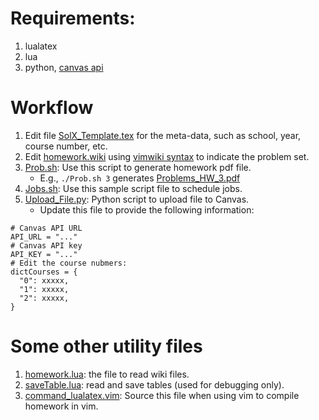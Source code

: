 # Requirements:
1. lualatex
2. lua
3. python, [canvas api](https://github.com/ucfopen/canvasapi)
 
# Workflow
1. Edit file [SolX_Template.tex](SolX_Template.tex) for the meta-data, such as school, year, course
	 number, etc.
2. Edit [homework.wiki](homework.wiki) using [vimwiki syntax](https://github.com/vimwiki/vimwiki) to indicate the problem set.
4. [Prob.sh](Prob.sh): Use this script to generate homework pdf file.
	*  E.g., `./Prob.sh 3` generates [Problems_HW_3.pdf](Problems_HW_3.pdf)
6. [Jobs.sh](Jobs.sh): Use this sample script file to schedule jobs.
7. [Upload_File.py](Upload_File.py): Python script to upload file to Canvas.
	* Update this file to provide the following information: 
```
# Canvas API URL
API_URL = "..."
# Canvas API key
API_KEY = "..."
# Edit the course nubmers:
dictCourses = {
  "0": xxxxx,
  "1": xxxxx,
  "2": xxxxx,
}
```

# Some other utility files
1. [homework.lua](homework.lua): the file to read wiki files.
2. [saveTable.lua](saveTable.lua): read and save tables (used for debugging only).
3. [command_lualatex.vim]( command_lualatex.vim): Source this file when using vim to compile
	 homework in vim.
